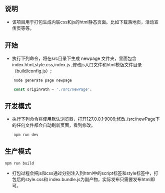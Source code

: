 ## 说明
- 该项目用于打包生成内联css和js的html静态页面。比如下载落地页，活动宣传页等等。

## 开始

- 执行下列命令，将在src目录下生成 <abbr>newpage</abbr> 文件夹，里面包含index.html,style.css,index.js ,修改js入口文件和html模版文件目录（build/config.js）;

```bash
    node generate page newpage
```

```javascript
    const originPath = './src/newPage';
```

## 开发模式
- 执行下列命令将使用默认浏览器，打开127.0.0.1:9009;修改./src/newPage下的任何文件都会自动刷新页面，看到修改。
```bash
    npm run dev
```

## 生产模式
`npm run build`

- 打包过程会把js和css通过分别注入到html中的script标签和style标签中，打包后的style.css和
index.bundle.js为副产物，实际发布只需要发布html即可。
